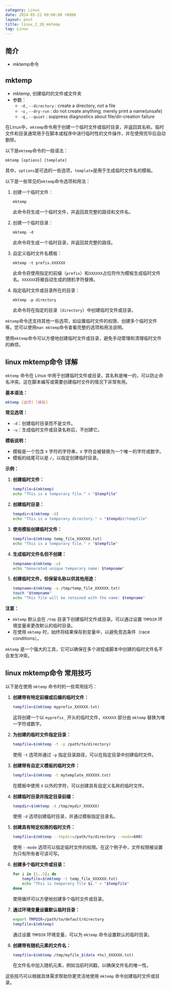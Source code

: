 ```yaml
---
category: Linux
date: 2024-05-22 09:00:00 +0800
layout: post
title: linux_2_20_mktemp
tag: Linux
---
```

## 简介

+ mktemp命令

## mktemp

+ mktemp, 创建临时的文件或文件夹
+ 参数：
  + `-d` , `--directory` : create a directory, not a file
  + `-u` , `--dry-run`   : do not create anything; merely print a name(unsafe)
  + `-q` , `--quiet`     : suppress diagnostics about file/dir-creation failure

在Linux中，`mktemp`命令用于创建一个临时文件或临时目录，并返回其名称。临时文件和目录通常用于在脚本或程序中进行临时性的文件操作，并在使用完毕后自动删除。

以下是`mktemp`命令的一般语法：

```
mktemp [options] [template]
```

其中，`options`是可选的一些选项，`template`是用于生成临时文件名的模板。

以下是一些常见的`mktemp`命令选项和用法：

1. 创建一个临时文件：
   ```
   mktemp
   ```

   此命令将生成一个临时文件，并返回其完整的路径和文件名。

2. 创建一个临时目录：
   ```
   mktemp -d
   ```

   此命令将生成一个临时目录，并返回其完整的路径。

3. 自定义临时文件名模板：
   ```
   mktemp -t prefix.XXXXXX
   ```

   此命令将使用指定的前缀（`prefix`）和`XXXXXX`占位符作为模板生成临时文件名。`XXXXXX`将被自动生成的随机字符替换。

4. 指定临时文件或目录所在的目录：
   ```
   mktemp -p directory
   ```

   此命令将在指定的目录（`directory`）中创建临时文件或目录。

`mktemp`命令还支持其他一些选项，如设置临时文件的权限、创建多个临时文件等。您可以使用`man mktemp`命令查看完整的选项和用法说明。

使用`mktemp`命令可以方便地创建临时文件或目录，避免手动管理和清理临时文件的麻烦。

## linux mktemp命令 详解

`mktemp` 命令在 Linux 中用于创建临时文件或目录，其名称是唯一的，可以防止命名冲突。这在脚本编写或需要创建临时文件的情况下非常有用。

**基本语法：**
```bash
mktemp [选项] [模板]
```

**常见选项：**
- `-d`：创建临时目录而不是文件。
- `-u`：生成临时文件或目录名称后，不创建它。

**模板说明：**
- 模板是一个包含 `X` 字符的字符串，`X` 字符会被替换为一个唯一的字符或数字。
- 模板的结尾可以是 `/`，以指定创建临时目录。

**示例：**
1. **创建临时文件：**
   ```bash
   tempfile=$(mktemp)
   echo "This is a temporary file." > "$tempfile"
   ```

2. **创建临时目录：**
   ```bash
   tempdir=$(mktemp -d)
   echo "This is a temporary directory." > "$tempdir/tempfile"
   ```

3. **使用模板创建临时文件：**
   ```bash
   tempfile=$(mktemp temp_file_XXXXXX.txt)
   echo "This is a temporary file." > "$tempfile"
   ```

4. **生成临时文件名但不创建：**
   ```bash
   tempname=$(mktemp -u)
   echo "Generated unique temporary name: $tempname"
   ```

5. **创建临时文件，但保留名称以供其他用途：**
   ```bash
   tempname=$(mktemp -u /tmp/temp_file_XXXXXX.txt)
   touch "$tempname"
   echo "This file will be retained with the name: $tempname"
   ```

**注意：**
- `mktemp` 默认会在 `/tmp` 目录下创建临时文件或目录。可以通过设置 `TMPDIR` 环境变量来更改默认的临时目录。
- 在使用 `mktemp` 时，始终将结果保存到变量中，以避免竞态条件（race conditions）。

`mktemp` 是一个强大的工具，它可以确保在多个进程或脚本中创建的临时文件名不会发生冲突。

## linux mktemp命令 常用技巧

以下是在使用 `mktemp` 命令时的一些常用技巧：

1. **创建带有特定前缀或后缀的临时文件：**
   ```bash
   tempfile=$(mktemp myprefix_XXXXXX.txt)
   ```
   这将创建一个以 `myprefix_` 开头的临时文件，`XXXXXX` 部分由 `mktemp` 替换为唯一字符或数字。

2. **为创建的临时文件指定目录：**
   ```bash
   tempfile=$(mktemp -t -p /path/to/directory)
   ```
   使用 `-t` 选项并通过 `-p` 指定目录路径，可以在指定目录中创建临时文件。

3. **创建带有自定义模板的临时文件：**
   ```bash
   tempfile=$(mktemp -t mytemplate_XXXXXX.txt)
   ```
   在模板中使用 `X` 以外的字符，可以创建具有自定义名称的临时文件。

4. **创建临时目录并指定目录前缀：**
   ```bash
   tempdir=$(mktemp -d /tmp/mydir_XXXXXX)
   ```
   使用 `-d` 选项创建临时目录，并通过模板指定目录名。

5. **创建具有特定权限的临时文件：**
   ```bash
   tempfile=$(mktemp --tmpdir=/path/to/directory --mode=600)
   ```
   使用 `--mode` 选项可以指定临时文件的权限。在这个例子中，文件权限被设置为只有所有者可读可写。

6. **创建多个临时文件或目录：**
   ```bash
   for i in {1..5}; do
       tempfile=$(mktemp -t temp_file_XXXXXX.txt)
       echo "This is temporary file $i." > "$tempfile"
   done
   ```
   使用循环可以方便地创建多个临时文件或目录。

7. **通过环境变量设置默认临时目录：**
   ```bash
   export TMPDIR=/path/to/default/directory
   tempfile=$(mktemp)
   ```
   通过设置 `TMPDIR` 环境变量，可以为 `mktemp` 命令设置默认的临时目录。

8. **创建带有随机元素的文件名：**
   ```bash
   tempfile=$(mktemp /tmp/myfile_$(date +%s)_XXXXXX.txt)
   ```
   在文件名中加入随机元素，例如当前时间戳，以确保文件名的唯一性。

这些技巧可以根据具体需求帮助你更灵活地使用 `mktemp` 命令创建临时文件或目录。
